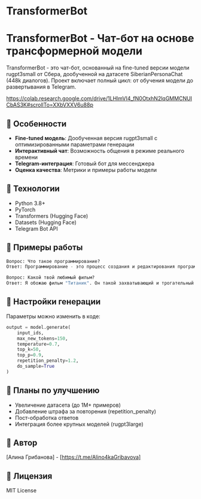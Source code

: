 # TransformerBot


# TransformerBot - Чат-бот на основе трансформерной модели

TransformerBot - это чат-бот, основанный на fine-tuned версии модели rugpt3small от Сбера, дообученной на датасете SiberianPersonaChat (448k диалогов). Проект включает полный цикл: от обучения модели до развертывания в Telegram.

https://colab.research.google.com/drive/1LHlmVI4_fN0OtxhN2lqGMMCNUICbAS3K#scrollTo=XXbVXXV6u88p


## 🔹 Особенности

- **Fine-tuned модель**: Дообученная версия rugpt3small с оптимизированными параметрами генерации
- **Интерактивный чат**: Возможность общения в режиме реального времени
- **Telegram-интеграция**: Готовый бот для мессенджера
- **Оценка качества**: Метрики и примеры работы модели

## 🔹 Технологии

- Python 3.8+
- PyTorch
- Transformers (Hugging Face)
- Datasets (Hugging Face)
- Telegram Bot API



## 🔹 Примеры работы

```python
Вопрос: Что такое программирование?
Ответ: Программирование - это процесс создания и редактирования программного обеспечения...

Вопрос: Какой твой любимый фильм?
Ответ: Я обожаю фильм "Титаник". Он такой захватывающий и трогательный...
```


## 🔹 Настройки генерации

Параметры можно изменить в коде:
```python
output = model.generate(
    input_ids,
    max_new_tokens=150,
    temperature=0.7,
    top_k=50,
    top_p=0.9,
    repetition_penalty=1.2,
    do_sample=True
)
```

## 🔹 Планы по улучшению

- Увеличение датасета (до 1M+ примеров)
- Добавление штрафа за повторения (repetition_penalty)
- Пост-обработка ответов
- Интеграция более крупных моделей (rugpt3large)

## 🔹 Автор

[Алина Грибанова] - [https://t.me/Alino4kaGribavova]

## 🔹 Лицензия

MIT License
